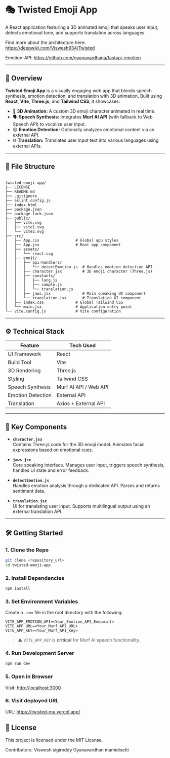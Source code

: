 
# 🎭 Twisted Emoji App

A React application featuring a 3D animated emoji that speaks user input, detects emotional tone, and supports translation across languages.

Find more about the architecture here: https://deepwiki.com/Viswesh934/Twisted

Emotion-API: https://github.com/gyanavardhana/fastapi-emotion

---

## 🚀 Overview

**Twisted Emoji App** is a visually engaging web app that blends speech synthesis, emotion detection, and translation with 3D animation. Built using **React**, **Vite**, **Three.js**, and **Tailwind CSS**, it showcases:

- 🎥 **3D Animation:** A custom 3D emoji character animated in real time.
- 🗣️ **Speech Synthesis:** Integrates **Murf AI API** (with fallback to Web Speech API) to vocalize user input.
- 😄 **Emotion Detection:** Optionally analyzes emotional content via an external API.
- 🌐 **Translation:** Translates user input text into various languages using external APIs.

---

## 📁 File Structure

```

twisted-emoji-app/
├── LICENSE
├── README.md
├── .gitignore
├── eslint.config.js
├── index.html
├── package.json
├── package-lock.json
├── public/
│   ├── vite.svg
│   ├── vite1.svg
│   └── vite2.svg
├── src/
│   ├── App.css                # Global app styles
│   ├── App.jsx                # Root app component
│   ├── assets/
│   │   └── react.svg
│   ├── emoji/
│   │   ├── api-handlers/
│   │   │   └── detectEmotion.js  # Handles emotion detection API
│   │   ├── character.jsx         # 3D emoji character (Three.js)
│   │   ├── constants/
│   │   │   ├── lang.js
│   │   │   ├── sample.js
│   │   │   └── translation.js
│   │   ├── jaws.jsx              # Main speaking UI component
│   │   └── translation.jsx       # Translation UI component
│   ├── index.css              # Global Tailwind CSS
│   └── main.jsx               # Application entry point
└── vite.config.js             # Vite configuration

````

---

## ⚙️ Technical Stack

| Feature              | Tech Used               |
|----------------------|-------------------------|
| UI Framework         | React                   |
| Build Tool           | Vite                    |
| 3D Rendering         | Three.js                |
| Styling              | Tailwind CSS            |
| Speech Synthesis     | Murf AI API / Web API   |
| Emotion Detection    | External API            |
| Translation          | Axios + External API    |

---

## 🧠 Key Components

- **`character.jsx`**  
  Contains Three.js code for the 3D emoji model. Animates facial expressions based on emotional cues.

- **`jaws.jsx`**  
  Core speaking interface. Manages user input, triggers speech synthesis, handles UI state and error feedback.

- **`detectEmotion.js`**  
  Handles emotion analysis through a dedicated API. Parses and returns sentiment data.

- **`translation.jsx`**  
  UI for translating user input. Supports multilingual output using an external translation API.

---

## 🛠️ Getting Started

### 1. Clone the Repo

```bash
git clone <repository_url>
cd twisted-emoji-app
````

### 2. Install Dependencies

```bash
npm install
```

### 3. Set Environment Variables

Create a `.env` file in the root directory with the following:

```env
VITE_APP_EMOTION_API=<Your_Emotion_API_Endpoint>
VITE_APP_URL=<Your_Murf_API_URL>
VITE_APP_KEY=<Your_Murf_API_Key>
```

> ⚠️ `VITE_APP_KEY` is **critical** for Murf AI speech functionality.

### 4. Run Development Server

```bash
npm run dev
```

### 5. Open in Browser

Visit: [http://localhost:3000](http://localhost:3000)

### 6. Visit deployed URL

URL: https://twisted-mu.vercel.app/



## 📄 License

This project is licensed under the MIT License.

Contributors:
Viswesh sigireddy
Gyanavardhan mamidisetti


